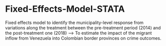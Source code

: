 # Fixed-Effects-Model-STATA
Fixed effects model to identify the municipality-level response from variations along the treatment between the pre-treatment period (2014) and the post-treatment one (2018) --> To estimate the impact of the migrant inflow from Venezuela into Colombian border provinces on crime outcomes.
